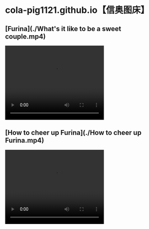 # cola-pig1121.github.io【信奥图床】

## [Furina](./What's it like to be a sweet couple.mp4)

<video width="320" height="240" controls> 
  <source src="./What's it like to be a sweet couple.mp4" type="video/mp4"> 
</video> 

## [How to cheer up Furina](./How to cheer up Furina.mp4)

<video width="320" height="240" controls> 
  <source src="./How to cheer up Furina.mp4" type="video/mp4"> 
</video> 
